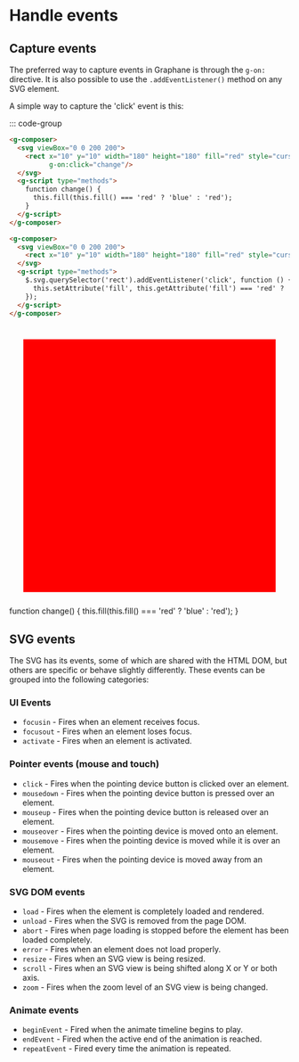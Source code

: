 # Handle events

## Capture events

The preferred way to capture events in Graphane is through the `g-on:` directive. It is also
possible to use the `.addEventListener()` method on any SVG element. 

A simple way to capture the 'click' event is this:

::: code-group
```html [g-on]
<g-composer>
  <svg viewBox="0 0 200 200">
    <rect x="10" y="10" width="180" height="180" fill="red" style="cursor:pointer;"
          g-on:click="change"/>
  </svg>
  <g-script type="methods">
    function change() {
      this.fill(this.fill() === 'red' ? 'blue' : 'red');
    }
  </g-script>
</g-composer>
```
```html [addEventListener()]
<g-composer>
  <svg viewBox="0 0 200 200">
    <rect x="10" y="10" width="180" height="180" fill="red" style="cursor:pointer;"/>
  </svg>
  <g-script type="methods">
    $.svg.querySelector('rect').addEventListener('click', function () {
      this.setAttribute('fill', this.getAttribute('fill') === 'red' ? 'blue' : 'red');
    });
  </g-script>
</g-composer>
```

<g-composer>
  <svg viewBox="0 0 200 200">
    <rect x="10" y="10" width="180" height="180" fill="red" style="cursor:pointer;"
          g-on:click="change"/>
  </svg>
  <g-script type="methods">
    function change() {
      this.fill(this.fill() === 'red' ? 'blue' : 'red');
    }
  </g-script>
</g-composer>


## SVG  events

The SVG has its events, some of which are shared with the HTML DOM, but others are specific or 
behave slightly differently. These events can be grouped into the following categories:

### UI Events

- `focusin`  - Fires when an element receives focus.
- `focusout` - Fires when an element loses focus.
- `activate` - Fires when an element is activated.

### Pointer events (mouse and touch)

- `click`     - Fires when the pointing device button is clicked over an element.
- `mousedown` - Fires when the pointing device button is pressed over an element.
- `mouseup`   - Fires when the pointing device button is released over an element.
- `mouseover` - Fires when the pointing device is moved onto an element.
- `mousemove` - Fires when the pointing device is moved while it is over an element.
- `mouseout`  - Fires when the pointing device is moved away from an element.

### SVG DOM events

- `load`   - Fires when the element is completely loaded and rendered. 
- `unload` - Fires when the SVG is removed from the page DOM.
- `abort`  - Fires when page loading is stopped before the element has been loaded completely.
- `error`  - Fires when an element does not load properly.
- `resize` - Fires when an SVG view is being resized.
- `scroll` - Fires when an SVG view is being shifted along X or Y or both axis. 
- `zoom`   - Fires when the zoom level of an SVG view is being changed.
 
### Animate events
 
- `beginEvent`  - Fired when the animate timeline begins to play.
- `endEvent`    - Fired when the active end of the animation is reached.
- `repeatEvent` - Fired every time the animation is repeated.

